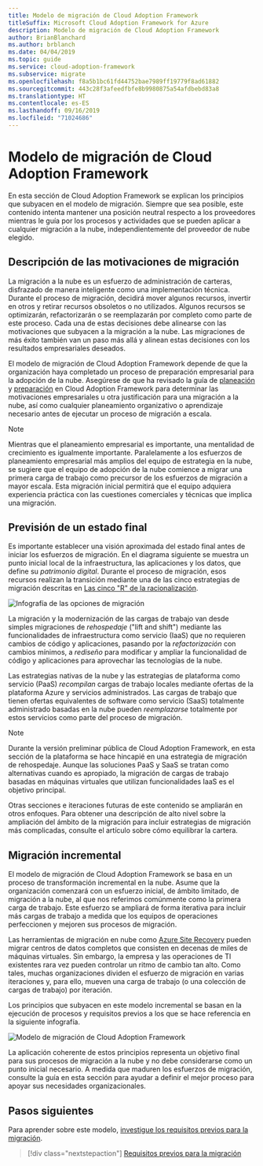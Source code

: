 ```yaml
---
title: Modelo de migración de Cloud Adoption Framework
titleSuffix: Microsoft Cloud Adoption Framework for Azure
description: Modelo de migración de Cloud Adoption Framework
author: BrianBlanchard
ms.author: brblanch
ms.date: 04/04/2019
ms.topic: guide
ms.service: cloud-adoption-framework
ms.subservice: migrate
ms.openlocfilehash: f8a5b1bc61fd44752bae7989ff19779f8ad61882
ms.sourcegitcommit: 443c28f3afeedfbfe8b9980875a54afdbebd83a8
ms.translationtype: HT
ms.contentlocale: es-ES
ms.lasthandoff: 09/16/2019
ms.locfileid: "71024686"
---
```

# <a name="cloud-adoption-framework-migration-model"></a>Modelo de migración de Cloud Adoption Framework

En esta sección de Cloud Adoption Framework se explican los principios que subyacen en el modelo de migración. Siempre que sea posible, este contenido intenta mantener una posición neutral respecto a los proveedores mientras le guía por los procesos y actividades que se pueden aplicar a cualquier migración a la nube, independientemente del proveedor de nube elegido.

## <a name="understand-migration-motivations"></a>Descripción de las motivaciones de migración

La migración a la nube es un esfuerzo de administración de carteras, disfrazado de manera inteligente como una implementación técnica. Durante el proceso de migración, decidirá mover algunos recursos, invertir en otros y retirar recursos obsoletos o no utilizados. Algunos recursos se optimizarán, refactorizarán o se reemplazarán por completo como parte de este proceso. Cada una de estas decisiones debe alinearse con las motivaciones que subyacen a la migración a la nube. Las migraciones de más éxito también van un paso más allá y alinean estas decisiones con los resultados empresariales deseados.

El modelo de migración de Cloud Adoption Framework depende de que la organización haya completado un proceso de preparación empresarial para la adopción de la nube. Asegúrese de que ha revisado la guía de [planeación](../../strategy/index.md) y [preparación](../../ready/index.md) en Cloud Adoption Framework para determinar las motivaciones empresariales u otra justificación para una migración a la nube, así como cualquier planeamiento organizativo o aprendizaje necesario antes de ejecutar un proceso de migración a escala.

> [!NOTE]
> Mientras que el planeamiento empresarial es importante, una mentalidad de crecimiento es igualmente importante. Paralelamente a los esfuerzos de planeamiento empresarial más amplios del equipo de estrategia en la nube, se sugiere que el equipo de adopción de la nube comience a migrar una primera carga de trabajo como precursor de los esfuerzos de migración a mayor escala. Esta migración inicial permitirá que el equipo adquiera experiencia práctica con las cuestiones comerciales y técnicas que implica una migración.

## <a name="envision-an-end-state"></a>Previsión de un estado final

Es importante establecer una visión aproximada del estado final antes de iniciar los esfuerzos de migración. En el diagrama siguiente se muestra un punto inicial local de la infraestructura, las aplicaciones y los datos, que define su *patrimonio digital*. Durante el proceso de migración, esos recursos realizan la transición mediante una de las cinco estrategias de migración descritas en [Las cinco "R" de la racionalización](../../digital-estate/5-rs-of-rationalization.md).

![Infografía de las opciones de migración](../../_images/migrate/migration-options.png)

La migración y la modernización de las cargas de trabajo van desde simples migraciones de *rehospedaje* ("lift and shift") mediante las funcionalidades de infraestructura como servicio (IaaS) que no requieren cambios de código y aplicaciones, pasando por la *refactorización* con cambios mínimos, a *rediseño* para modificar y ampliar la funcionalidad de código y aplicaciones para aprovechar las tecnologías de la nube.

Las estrategias nativas de la nube y las estrategias de plataforma como servicio (PaaS) *recompilan* cargas de trabajo locales mediante ofertas de la plataforma Azure y servicios administrados. Las cargas de trabajo que tienen ofertas equivalentes de software como servicio (SaaS) totalmente administrado basadas en la nube pueden *reemplazarse* totalmente por estos servicios como parte del proceso de migración.

> [!NOTE]
> Durante la versión preliminar pública de Cloud Adoption Framework, en esta sección de la plataforma se hace hincapié en una estrategia de migración de rehospedaje. Aunque las soluciones PaaS y SaaS se tratan como alternativas cuando es apropiado, la migración de cargas de trabajo basadas en máquinas virtuales que utilizan funcionalidades IaaS es el objetivo principal.
>
> Otras secciones e iteraciones futuras de este contenido se ampliarán en otros enfoques. Para obtener una descripción de alto nivel sobre la ampliación del ámbito de la migración para incluir estrategias de migración más complicadas, consulte el artículo sobre cómo equilibrar la cartera.

## <a name="incremental-migration"></a>Migración incremental

El modelo de migración de Cloud Adoption Framework se basa en un proceso de transformación incremental en la nube. Asume que la organización comenzará con un esfuerzo inicial, de ámbito limitado, de migración a la nube, al que nos referimos comúnmente como la primera carga de trabajo. Este esfuerzo se ampliará de forma iterativa para incluir más cargas de trabajo a medida que los equipos de operaciones perfeccionen y mejoren sus procesos de migración.

Las herramientas de migración en nube como [Azure Site Recovery](https://docs.microsoft.com/azure/site-recovery/site-recovery-overview) pueden migrar centros de datos completos que consisten en decenas de miles de máquinas virtuales. Sin embargo, la empresa y las operaciones de TI existentes rara vez pueden controlar un ritmo de cambio tan alto. Como tales, muchas organizaciones dividen el esfuerzo de migración en varias iteraciones y, para ello, mueven una carga de trabajo (o una colección de cargas de trabajo) por iteración.

Los principios que subyacen en este modelo incremental se basan en la ejecución de procesos y requisitos previos a los que se hace referencia en la siguiente infografía.

![Modelo de migración de Cloud Adoption Framework](../../_images/operational-transformation-migrate.png)

La aplicación coherente de estos principios representa un objetivo final para sus procesos de migración a la nube y no debe considerarse como un punto inicial necesario. A medida que maduren los esfuerzos de migración, consulte la guía en esta sección para ayudar a definir el mejor proceso para apoyar sus necesidades organizacionales.

## <a name="next-steps"></a>Pasos siguientes

Para aprender sobre este modelo, [investigue los requisitos previos para la migración](./prerequisites/index.md).

> [!div class="nextstepaction"]
> [Requisitos previos para la migración](./prerequisites/index.md)
